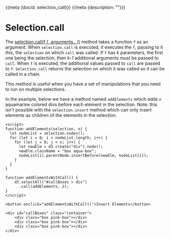 {{meta {docid: selection_call}}}
{{meta {description: ""}}}

<style>
.container {
    display: inline-block;
    margin: 0;
    border: 0;
    padding: 0;
}
.box {
    display: block;
    float: left;
    width: 50px;
    height: 50px;
    line-height: 50px;
    font-size: 0;
    margin: 0;
    border: 0;
    padding: 0;
    background-color: lightblue;
    border-radius: 10px;
}
.blue-box {
    background-color: lightblue;
}
.pink-box {
    background-color: pink;
}
.aqua-box {
    background-color: aquamarine;
}

button{
    display: inline;
    vertical-align: middle;
}
</style>

<script src="https://d3js.org/d3.v7.min.js"></script>


# Selection.call

The [selection.call(f [, arguments...])](https://github.com/d3/d3-selection/blob/master/README.md#selection_call) method takes a function `f` as an argument.  When `selection.call` is executed, it executes the `f`, passing to it *this*, the `selection` on which `call` was called.  If `f` has *k* parameters, the first one being the selection, then *k-1* additional arguments must be passed to `call`.  When `f` is executed, the additional values passed to `call` are passed to `f`.  `Selection.call` returns the selection on which it was called so it can be called in a chain.  

This method is useful when you have a set of manipulations that you need to run on multiple selections.  

In the example, below we have a method named `addElements` which adds `n` aquamarine colored divs before each element in the selection.  Note: this isn't possible with the `selection.insert` method which can only insert elements as children of the elements in the selection.

```
<script>
function addElements(selection, n) {
  let nodeList = selection.nodes();
  for (let i = 0; i < nodeList.length; i++) {
    for (let j = 0; j < n; j++) {
      let newElm = d3.create("div").node();
      newElm.className = "box aqua-box";
      nodeList[i].parentNode.insertBefore(newElm, nodeList[i]);
    }
  }
}

function addElementsWithCall() {
    d3.selectAll("#callBoxes > div")
      .call(addElements, 2);
}
</script>

<button onclick="addElementsWithCall()">Insert Elements</button>

<div id="callBoxes" class="container">
    <div class="box pink-box"></div>
    <div class="box pink-box"></div>
    <div class="box pink-box"></div>
</div>
```
